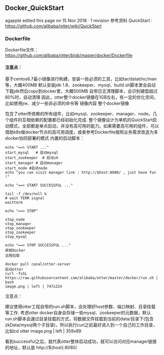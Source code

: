 ## Docker_QuickStart      

agapple edited this page on 15 Nov 2018 · 1 revision
参考资料
QuickStart : https://github.com/alibaba/otter/wiki/QuickStart

###  Dockerfile   
Dockerfile文件：https://github.com/alibaba/otter/blob/master/docker/Dockerfile

####  注意点：

基于centos6.7最小镜像进行构建，安装一些必须的工具，比如tar/dstat/nc/man等，大概400MB
默认安装jdk 1.8、zookeeper、mysql，build.sh脚本里会自动下载jdk然后copy到docker里，大概500MB
自带日志清理脚本，会识别硬盘超过80%时，自动清理 因此，otter整个docker镜像在1GB左右，有一定的优化空间，比如使用jre、减少一些非必须的命令等
镜像内容
整个docker镜像

包含了otter所依赖的所有组件，比如mysql、zookeeper、manager、node，几个组件的互相依赖的配置都已经初始化完成.
整个镜像设计为单机的QuickStart启动模式，全部都是单点启动，并没有高可用的能力。如果需要高可用的组件，可以借助k8s做docker节点的高可用调度，或者参考Dockerfile按照业务需求改造为多docker协同部署的模式
内置的启动脚本：

```
echo "==> START ..."
start_mysql   # 启动mysql
start_zookeeper  # 启动zk
start_manager # 启动manager
start_node #启动node
echo "you can visit manager link : http://$host:8080/ , just have fun !"

echo "==> START SUCCESSFUL ..."

tail -f /dev/null &
# wait TERM signal
waitterm

echo "==> STOP"

stop_node
stop_manager
stop_zookeeper
stop_zookeeper
stop_mysql

echo "==> STOP SUCCESSFUL ..."
获取Docker
远程拉取

docker pull canal/otter-server
启动otter
curl -fsSL https://raw.githubusercontent.com/alibaba/otter/master/docker/run.sh | bash 
image.png | left | 747x224
```


注意点：

建议使用otter工程自带的run.sh脚本，会处理好host参数、端口映射、目录挂载等工作.
考虑otter docker自身会存储一些mysql、zookeeper的元数据，默认run.sh脚本会通过目录挂载的方式，将数据文件挂载到当前的data/目录下(包含zkData/mysql两个子目录)，所以执行curl之前最好进入到一个自己的工作目录，比如cd otter
image.png | left | 359x89

看到successful之后，就代表otter整体启动成功，就可以访问对应manager链接的地址，默认是 http://${host}:8080/
